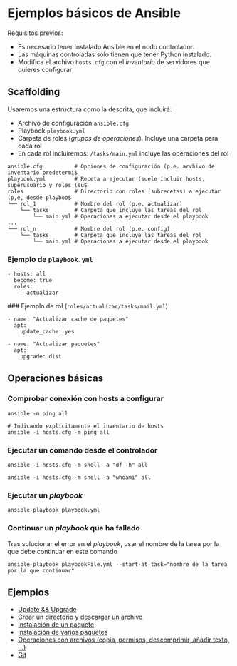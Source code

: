 # Ejemplos básicos de Ansible

Requisitos previos:

* Es necesario tener instalado Ansible en el nodo controlador.
* Las máquinas controladas sólo tienen que tener Python instalado. 
* Modifica el archivo `hosts.cfg` con el _inventario_ de servidores que quieres configurar

## Scaffolding

Usaremos una estructura como la descrita, que incluirá:

* Archivo de configuración `ansible.cfg`
* Playbook `playbook.yml`
* Carpeta de roles (_grupos de operaciones_). Incluye una carpeta para cada rol 
 * En cada rol incluiremos: `/tasks/main.yml` incluye las operaciones del rol

```
ansible.cfg          # Opciones de configuración (p.e. arvhivo de inventario predetermi$
playbook.yml         # Receta a ejecutar (suele incluir hosts, superusuario y roles (su$
roles                # Directorio con roles (subrecetas) a ejecutar (p,e, desde playboo$
└── rol_1            # Nombre del rol (p.e. actualizar)
    └── tasks        # Carpeta que incluye las tareas del rol
        └── main.yml # Operaciones a ejecutar desde el playbook
...
└── rol_n            # Nombre del rol (p.e. config)
    └── tasks        # Carpeta que incluye las tareas del rol
        └── main.yml # Operaciones a ejecutar desde el playbook
```

### Ejemplo de `playbook.yml` 

```
- hosts: all
  become: true
  roles:
    - actualizar
```

### Ejemplo de rol (`roles/actualizar/tasks/mail.yml`)

```
- name: "Actualizar cache de paquetes"
  apt: 
    update_cache: yes

- name: "Actualizar paquetes"
  apt: 
    upgrade: dist
```

## Operaciones básicas


### Comprobar conexión con hosts a configurar

```
ansible -m ping all

# Indicando explícitamente el inventario de hosts 
ansible -i hosts.cfg -m ping all
```

### Ejecutar un comando desde el controlador

```
ansible -i hosts.cfg -m shell -a "df -h" all

ansible -i hosts.cfg -m shell -a "whoami" all

```

### Ejecutar un _playbook_

```
ansible-playbook playbook.yml
```

### Continuar un _playbook_ que ha fallado

Tras solucionar el error en el _playbook_, usar el nombre de la tarea por la que debe continuar en este comando

```
ansible-playbook playbookFile.yml --start-at-task="nombre de la tarea por la que continuar"
```

## Ejemplos

* [Update && Upgrade](./roles/actualizar/tasks/main.yml)
* [Crear un directorio y descargar un archivo](./02descargar_logo.yml)
* [Instalación de un paquete](./03instalar_map.yml)
* [Instalación de varios paquetes](./04instalar_varios.yml)
* [Operaciones con archivos (copia, permisos, descomprimir, añadir texto, ...)](./05files.yml)
* [Git](./06git.yml)

